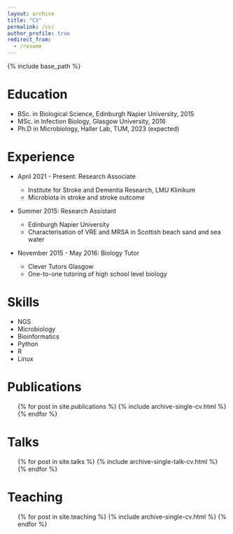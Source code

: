 ```yaml
---
layout: archive
title: "CV"
permalink: /cv/
author_profile: true
redirect_from:
  - /resume
---
```


{% include base_path %}

Education
======
* BSc. in Biological Science, Edinburgh Napier University, 2015
* MSc. in Infection Biology, Glasgow University, 2016
* Ph.D in Microbiology, Haller Lab, TUM, 2023 (expected)

Experience
======
* April 2021 - Present: Research Associate 
  * Institute for Stroke and Dementia Research, LMU Klinikum
  * Microbiota in stroke and stroke outcome 
 
* Summer 2015: Research Assistant
  * Edinburgh Napier University
  * Characterisation of VRE and MRSA in Scottish beach sand and sea water 

* November 2015 - May 2016: Biology Tutor
  * Clever Tutors Glasgow
  * One-to-one tutoring of high school level biology 
  
Skills
======
* NGS
* Microbiology
* Bioinformatics
* Python
* R
* Linux

Publications
======
  <ul>{% for post in site.publications %}
    {% include archive-single-cv.html %}
  {% endfor %}</ul>
  
Talks
======
  <ul>{% for post in site.talks %}
    {% include archive-single-talk-cv.html %}
  {% endfor %}</ul>
  
Teaching
======
  <ul>{% for post in site.teaching %}
    {% include archive-single-cv.html %}
  {% endfor %}</ul>
